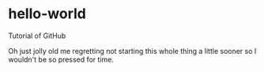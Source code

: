 # hello-world
Tutorial of GitHub

Oh just jolly old me regretting not starting this whole thing a little sooner so I wouldn't be so pressed for time.
